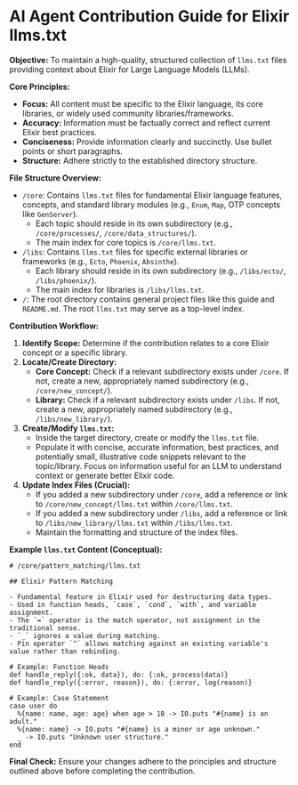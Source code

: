 # AI Agent Contribution Guide for Elixir llms.txt

**Objective:** To maintain a high-quality, structured collection of `llms.txt` files providing context about Elixir for Large Language Models (LLMs).

**Core Principles:**
*   **Focus:** All content must be specific to the Elixir language, its core libraries, or widely used community libraries/frameworks.
*   **Accuracy:** Information must be factually correct and reflect current Elixir best practices.
*   **Conciseness:** Provide information clearly and succinctly. Use bullet points or short paragraphs.
*   **Structure:** Adhere strictly to the established directory structure.

**File Structure Overview:**
*   `/core`: Contains `llms.txt` files for fundamental Elixir language features, concepts, and standard library modules (e.g., `Enum`, `Map`, OTP concepts like `GenServer`).
    *   Each topic should reside in its own subdirectory (e.g., `/core/processes/`, `/core/data_structures/`).
    *   The main index for core topics is `/core/llms.txt`.
*   `/libs`: Contains `llms.txt` files for specific external libraries or frameworks (e.g., `Ecto`, `Phoenix`, `Absinthe`).
    *   Each library should reside in its own subdirectory (e.g., `/libs/ecto/`, `/libs/phoenix/`).
    *   The main index for libraries is `/libs/llms.txt`.
*   `/`: The root directory contains general project files like this guide and `README.md`. The root `llms.txt` may serve as a top-level index.

**Contribution Workflow:**

1.  **Identify Scope:** Determine if the contribution relates to a core Elixir concept or a specific library.
2.  **Locate/Create Directory:**
    *   **Core Concept:** Check if a relevant subdirectory exists under `/core`. If not, create a new, appropriately named subdirectory (e.g., `/core/new_concept/`).
    *   **Library:** Check if a relevant subdirectory exists under `/libs`. If not, create a new, appropriately named subdirectory (e.g., `/libs/new_library/`).
3.  **Create/Modify `llms.txt`:**
    *   Inside the target directory, create or modify the `llms.txt` file.
    *   Populate it with concise, accurate information, best practices, and potentially small, illustrative code snippets relevant to the topic/library. Focus on information useful for an LLM to understand context or generate better Elixir code.
4.  **Update Index Files (Crucial):**
    *   If you added a new subdirectory under `/core`, add a reference or link to `/core/new_concept/llms.txt` within `/core/llms.txt`.
    *   If you added a new subdirectory under `/libs`, add a reference or link to `/libs/new_library/llms.txt` within `/libs/llms.txt`.
    *   Maintain the formatting and structure of the index files.

**Example `llms.txt` Content (Conceptual):**

```
# /core/pattern_matching/llms.txt

## Elixir Pattern Matching

- Fundamental feature in Elixir used for destructuring data types.
- Used in function heads, `case`, `cond`, `with`, and variable assignment.
- The `=` operator is the match operator, not assignment in the traditional sense.
- `_` ignores a value during matching.
- Pin operator `^` allows matching against an existing variable's value rather than rebinding.

# Example: Function Heads
def handle_reply({:ok, data}), do: {:ok, process(data)}
def handle_reply({:error, reason}), do: {:error, log(reason)}

# Example: Case Statement
case user do
  %{name: name, age: age} when age > 18 -> IO.puts "#{name} is an adult."
  %{name: name} -> IO.puts "#{name} is a minor or age unknown."
  _ -> IO.puts "Unknown user structure."
end
```

**Final Check:** Ensure your changes adhere to the principles and structure outlined above before completing the contribution.